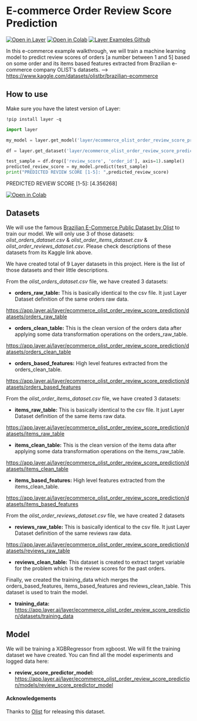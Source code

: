 # E-commerce Order Review Score Prediction

[![Open in Layer](https://app.layer.ai/assets/badge.svg)](https://app.layer.ai/layer/ecommerce_olist_order_review_score_prediction/) [![Open in Colab](https://colab.research.google.com/assets/colab-badge.svg)](https://colab.research.google.com/github/layerai/examples/blob/main/ecommerce-order-review-score/ecommerce_order_review_score_prediction.ipynb) [![Layer Examples Github](https://badgen.net/badge/icon/github?icon=github&label)](https://github.com/layerai/examples/tree/main/ecommerce-order-review-score)

In this e-commerce example walkthrough, we will train a machine learning model to predict review scores of orders [a number between 1 and 5] based on some order and its items based features extracted from Brazilian e-commerce company OLIST's datasets. --> https://www.kaggle.com/datasets/olistbr/brazilian-ecommerce

## How to use

Make sure you have the latest version of Layer:
```
!pip install layer -q
```

```python
import layer

my_model = layer.get_model('layer/ecommerce_olist_order_review_score_prediction/models/review_score_predictor_model').get_train()

df = layer.get_dataset('layer/ecommerce_olist_order_review_score_prediction/datasets/training_data').to_pandas()

test_sample = df.drop(['review_score', 'order_id'], axis=1).sample()
predicted_review_score = my_model.predict(test_sample)
print("PREDICTED REVIEW SCORE [1-5]: ",predicted_review_score)
```
PREDICTED REVIEW SCORE [1-5]: [4.356268]

[![Open in Colab](https://colab.research.google.com/assets/colab-badge.svg)](https://colab.research.google.com/github/layerai/examples/blob/main/ecommerce-order-review-score/how_to_notebook.ipynb) 

## Datasets

We will use the famous [Brazilian E-Commerce Public Dataset by Olist](https://www.kaggle.com/datasets/olistbr/brazilian-ecommerce) to train our model. We will only use 3 of those datasets: *olist_orders_dataset.csv* & *olist_order_items_dataset.csv* & *olist_order_reviews_dataset.csv*. Please check descriptions of these datasets from its Kaggle link above.

We have created total of 9 Layer datasets in this project. Here is the list of those datasets and their little descriptions.

From the *olist_orders_dataset.csv* file, we have created 3 datasets:

*  **orders_raw_table:** This is basically identical to the csv file. It just Layer Dataset definition of the same orders raw data.

https://app.layer.ai/layer/ecommerce_olist_order_review_score_prediction/datasets/orders_raw_table

* **orders_clean_table:** This is the clean version of the orders data after applying some data transformation operations on the orders_raw_table. 

https://app.layer.ai/layer/ecommerce_olist_order_review_score_prediction/datasets/orders_clean_table

* **orders_based_features:** High level features extracted from the orders_clean_table.

https://app.layer.ai/layer/ecommerce_olist_order_review_score_prediction/datasets/orders_based_features


From the *olist_order_items_dataset.csv* file, we have created 3 datasets:
* **items_raw_table:** This is basically identical to the csv file. It just Layer Dataset definition of the same items raw data.
 
https://app.layer.ai/layer/ecommerce_olist_order_review_score_prediction/datasets/items_raw_table

* **items_clean_table:** This is the clean version of the items data after applying some data transformation operations on the items_raw_table. 

https://app.layer.ai/layer/ecommerce_olist_order_review_score_prediction/datasets/items_clean_table

* **items_based_features:** High level features extracted from the items_clean_table.

https://app.layer.ai/layer/ecommerce_olist_order_review_score_prediction/datasets/items_based_features


From the *olist_order_reviews_dataset.csv* file, we have created 2 datasets

* **reviews_raw_table:** This is basically identical to the csv file. It just Layer Dataset definition of the same reviews raw data.

https://app.layer.ai/layer/ecommerce_olist_order_review_score_prediction/datasets/reviews_raw_table

* **reviews_clean_table:** This dataset is created to extract target variable for the problem which is the review scores for the past orders. 


Finally, we created the training_data which merges the orders_based_features, items_based_features and reviews_clean_table. This dataset is used to train the model.

* **training_data:**  
https://app.layer.ai/layer/ecommerce_olist_order_review_score_prediction/datasets/training_data




## Model

We will be training a XGBRegressor from xgboost. We will fit the training dataset we have created. You can find all the model experiments and logged data here:

* **review_score_predictor_model:**
https://app.layer.ai/layer/ecommerce_olist_order_review_score_prediction/models/review_score_predictor_model

#### Acknowledgements
Thanks to [Olist](https://olist.com/pt-br/) for releasing this dataset.
